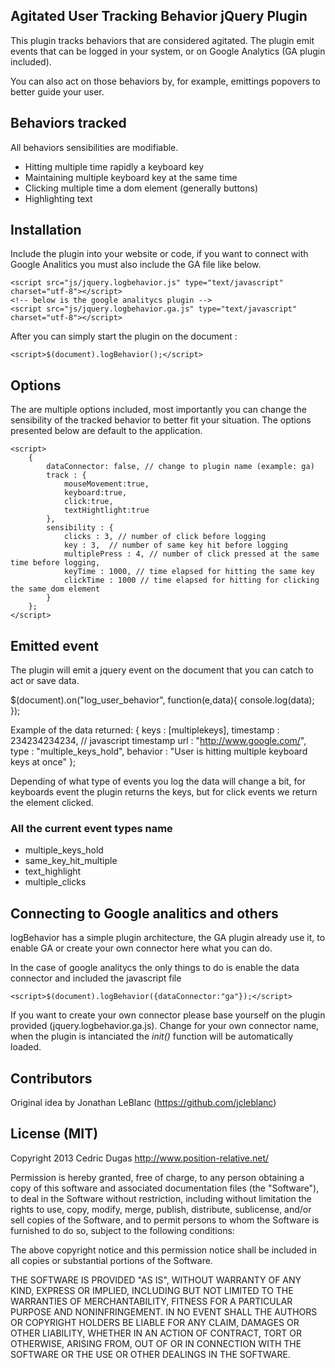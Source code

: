 ## Agitated User Tracking Behavior jQuery Plugin

This plugin tracks behaviors that are considered agitated. The plugin emit events that can be logged in your system, or on Google Analytics (GA plugin  included).

You can also act on those behaviors by, for example, emittings popovers to better guide your user. 

## Behaviors tracked

All behaviors sensibilities are modifiable.

+ Hitting multiple time rapidly a keyboard key
+ Maintaining multiple keyboard key at the same time
+ Clicking multiple time a dom element (generally buttons)
+ Highlighting text

## Installation

Include the plugin into your website or code, if you want to connect with Google Analitics you must also include the GA file like below.

	<script src="js/jquery.logbehavior.js" type="text/javascript" charset="utf-8"></script>
	<!-- below is the google analitycs plugin -->
	<script src="js/jquery.logbehavior.ga.js" type="text/javascript" charset="utf-8"></script>

After you can simply start the plugin on the document :

	<script>$(document).logBehavior();</script>

## Options
The are multiple options included, most importantly you can change the sensibility of the tracked behavior to better fit your situation. The options presented below are default to the application.

	<script>
		{
            dataConnector: false, // change to plugin name (example: ga)
            track : {
                mouseMovement:true,
                keyboard:true,
                click:true,
                textHightlight:true
            },
            sensibility : {
                clicks : 3, // number of click before logging
                key : 3,  // number of same key hit before logging
                multiplePress : 4, // number of click pressed at the same time before logging,
                keyTime : 1000, // time elapsed for hitting the same key
                clickTime : 1000 // time elapsed for hitting for clicking the same dom element
            }
        };
	</script>


## Emitted event

The plugin will emit a jquery event on the document that you can catch to act or save data.

$(document).on("log_user_behavior", function(e,data){
	console.log(data);
});

Example of the data returned:
	 {
	    keys : [multiplekeys],
	    timestamp : 234234234234, // javascript timestamp
	    url : "http://www.google.com/",
	    type : "multiple_keys_hold",
	    behavior : "User is hitting multiple keyboard keys at once"
	};

Depending of what type of events you log the data will change a bit, for keyboards event the plugin returns the keys, but for click events we return the element clicked.

### All the current event types name

+ multiple_keys_hold
+ same_key_hit_multiple
+ text_highlight
+ multiple_clicks


## Connecting to Google analitics and others

logBehavior has a simple plugin architecture, the GA plugin already use it, to enable GA or create your own connector here what you can do.

In the case of google analitycs the only things to do is enable the data connector and included the javascript file 

	<script>$(document).logBehavior({dataConnector:"ga"});</script>

If you want to create your own connector please base yourself on the plugin provided (jquery.logbehavior.ga.js). Change for your own connector name, when the plugin is intanciated the *init()* function will be automatically loaded.

## Contributors

Original idea by Jonathan LeBlanc (https://github.com/jcleblanc) 

## License (MIT)

Copyright 2013 Cedric Dugas
http://www.position-relative.net/

Permission is hereby granted, free of charge, to any person obtaining
a copy of this software and associated documentation files (the
"Software"), to deal in the Software without restriction, including
without limitation the rights to use, copy, modify, merge, publish,
distribute, sublicense, and/or sell copies of the Software, and to
permit persons to whom the Software is furnished to do so, subject to
the following conditions:

The above copyright notice and this permission notice shall be
included in all copies or substantial portions of the Software.

THE SOFTWARE IS PROVIDED "AS IS", WITHOUT WARRANTY OF ANY KIND,
EXPRESS OR IMPLIED, INCLUDING BUT NOT LIMITED TO THE WARRANTIES OF
MERCHANTABILITY, FITNESS FOR A PARTICULAR PURPOSE AND
NONINFRINGEMENT. IN NO EVENT SHALL THE AUTHORS OR COPYRIGHT HOLDERS BE
LIABLE FOR ANY CLAIM, DAMAGES OR OTHER LIABILITY, WHETHER IN AN ACTION
OF CONTRACT, TORT OR OTHERWISE, ARISING FROM, OUT OF OR IN CONNECTION
WITH THE SOFTWARE OR THE USE OR OTHER DEALINGS IN THE SOFTWARE.